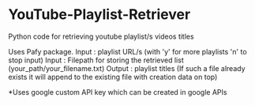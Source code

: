 # YouTube-Playlist-Retriever
Python code for retrieving youtube playlist/s videos titles

  Uses Pafy package. 
  Input : playlist URL/s (with 'y' for more playlists 'n' to stop input)
  Input : Filepath for storing the retrieved list (your_path/your_filename.txt)
  Output : playlist titles (If such a file already exists it will append to the existing file with creation data on top)

*Uses google custom API key which can be created in google APIs
